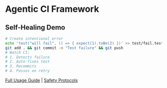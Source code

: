 # Agentic CI Framework

## Self-Healing Demo
```bash
# Create intentional error
echo 'test("will fail", () => { expect(1).toBe(2) })' >> test/fail.test.js
git add . && git commit -m "Test failure" && git push
# Watch CI:
# 1. Detects failure
# 2. Auto-fixes test
# 3. Recommits
# 4. Passes on retry
```

[Full Usage Guide](docs/usage.md) | [Safety Protocols](docs/safety.md)